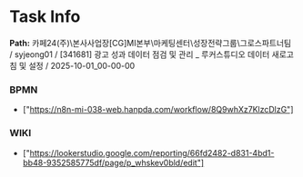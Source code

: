 # Task Info

**Path:** 카페24(주)\본사사업장\[CG]MI본부\마케팅센터\성장전략그룹\그로스파트너팀 / syjeong01 / [341681] 광고 성과 데이터 점검 및 관리 _ 루커스튜디오 데이터 새로고침 및 설정 / 2025-10-01_00-00-00

### BPMN
- ["https://n8n-mi-038-web.hanpda.com/workflow/8Q9whXz7KlzcDlzG"]

### WIKI
- ["https://lookerstudio.google.com/reporting/66fd2482-d831-4bd1-bb48-9352585775df/page/p_whskev0bld/edit"]

